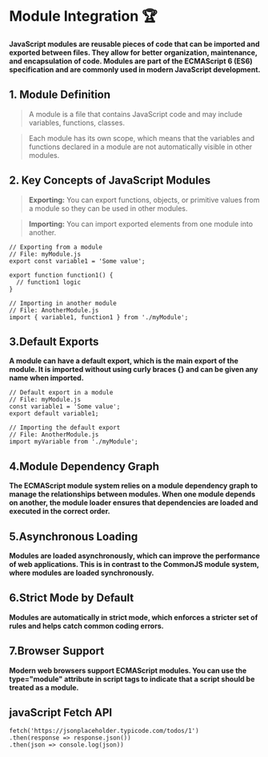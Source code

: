 # Module Integration 🏆

**JavaScript modules are reusable pieces of code that can be imported and exported between files. They allow for better organization, maintenance, and encapsulation of code. Modules are part of the ECMAScript 6 (ES6) specification and are commonly used in modern JavaScript development.**

<!--
> Module system is a standardized way of organizing and structuring code in JavaScript applications.

> It allows developers to create reusable pieces of code (modules) that can be imported and used in other parts of their applications.

> Modules were introduced as part of ES6 to address the need for a more scalable and modular approach.

-->

## 1. Module Definition

> A module is a file that contains JavaScript code and may include variables, functions, classes.

> Each module has its own scope, which means that the variables and functions declared in a module are not automatically visible in other modules.

## 2. Key Concepts of JavaScript Modules

> **Exporting:** You can export functions, objects, or primitive values from a module so they can be used in other modules.

> **Importing:** You can import exported elements from one module into another.


```
// Exporting from a module
// File: myModule.js
export const variable1 = 'Some value';

export function function1() {
  // function1 logic
}

// Importing in another module
// File: AnotherModule.js
import { variable1, function1 } from './myModule';
```

## 3.Default Exports

**A module can have a default export, which is the main export of the module. It is imported without using curly braces {} and can be given any name when imported.**

```
// Default export in a module
// File: myModule.js
const variable1 = 'Some value';
export default variable1;

// Importing the default export
// File: AnotherModule.js
import myVariable from './myModule';
```

## 4.Module Dependency Graph

**The ECMAScript module system relies on a module dependency graph to manage the relationships between modules. When one module depends on another, the module loader ensures that dependencies are loaded and executed in the correct order.**

## 5.Asynchronous Loading

**Modules are loaded asynchronously, which can improve the performance of web applications. This is in contrast to the CommonJS module system, where modules are loaded synchronously.**

## 6.Strict Mode by Default

**Modules are automatically in strict mode, which enforces a stricter set of rules and helps catch common coding errors.**

## 7.Browser Support

**Modern web browsers support ECMAScript modules. You can use the type="module" attribute in script tags to indicate that a script should be treated as a module.**

## javaScript Fetch API

```
fetch('https://jsonplaceholder.typicode.com/todos/1')
.then(response => response.json())
.then(json => console.log(json))
```

